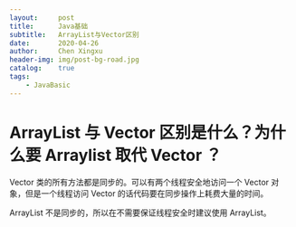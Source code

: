 ```yaml
---
layout:     post
title:      Java基础
subtitle:   ArrayList与Vector区别
date:       2020-04-26
author:     Chen Xingxu
header-img: img/post-bg-road.jpg
catalog:    true
tags:
    - JavaBasic
---
```

# ArrayList 与 Vector 区别是什么？为什么要 Arraylist 取代 Vector ？

Vector 类的所有方法都是同步的。可以有两个线程安全地访问一个 Vector 对象，但是一个线程访问 Vector 的话代码要在同步操作上耗费大量的时间。

ArrayList 不是同步的，所以在不需要保证线程安全时建议使用 ArrayList。